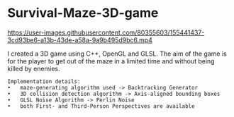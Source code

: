 # Survival-Maze-3D-game

https://user-images.githubusercontent.com/80355603/155441437-3cd93be6-a13b-43de-a58a-9a9b495d9bc6.mp4

I created a 3D game using C++, OpenGL and GLSL. The aim of the game is for the player to get out of the maze in a limited time and without being killed by enemies. 	

	Implementation details: 
    •	maze-generating algorithm used -> Backtracking Generator
    •	3D collision detection algorithm -> Axis-aligned bounding boxes  
    •	GLSL Noise Algorithm -> Perlin Noise
    •	both First- and Third-Person Perspectives are available

